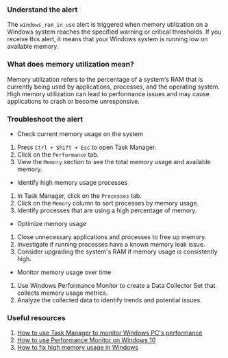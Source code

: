 ### Understand the alert

The `windows_ram_in_use` alert is triggered when memory utilization on a Windows system reaches the specified warning or critical thresholds. If you receive this alert, it means that your Windows system is running low on available memory.

### What does memory utilization mean?

Memory utilization refers to the percentage of a system's RAM that is currently being used by applications, processes, and the operating system. High memory utilization can lead to performance issues and may cause applications to crash or become unresponsive.

### Troubleshoot the alert

- Check current memory usage on the system

1. Press `Ctrl + Shift + Esc` to open Task Manager.
2. Click on the `Performance` tab.
3. View the `Memory` section to see the total memory usage and available memory. 

- Identify high memory usage processes

1. In Task Manager, click on the `Processes` tab.
2. Click on the `Memory` column to sort processes by memory usage.
3. Identify processes that are using a high percentage of memory.

- Optimize memory usage

1. Close unnecessary applications and processes to free up memory.
2. Investigate if running processes have a known memory leak issue.
3. Consider upgrading the system's RAM if memory usage is consistently high.

- Monitor memory usage over time

1. Use Windows Performance Monitor to create a Data Collector Set that collects memory usage metrics.
2. Analyze the collected data to identify trends and potential issues.

### Useful resources

1. [How to use Task Manager to monitor Windows PC's performance](https://support.microsoft.com/en-us/windows/how-to-use-task-manager-to-monitor-windows-pc-s-performance-171100cb-5e7d-aaba-29abfedfb06f)
2. [How to use Performance Monitor on Windows 10](https://www.windowscentral.com/how-use-performance-monitor-windows-10)
3. [How to fix high memory usage in Windows](https://pureinfotech.com/reduce-ram-memory-usage-windows/)